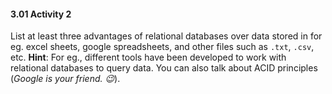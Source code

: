 #### 3.01 Activity 2

List at least three advantages of relational databases over data stored in for eg. excel sheets, google spreadsheets, and other files such as `.txt`, `.csv`, etc.
**Hint**: For eg., different tools have been developed to work with relational databases to query data. You can also talk about ACID principles (_Google is your friend. :wink:_).